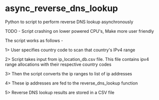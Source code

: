 # async_reverse_dns_lookup
Python to script to perform reverse DNS lookup asynchronously

TODO - Script crashing on lower powered CPU's, Make more user friendly


The script works as follows -

1> User specifies country code to scan that country's IPv4 range

2> Script takes input from ip_location_db.csv file. This file contains ipv4 range allocations with their respective country codes

3> Then the script converts the ip ranges to list of ip addresses

4> These ip addresses are fed to the reverse_dns_lookup function

5> Reverse DNS lookup results are stored in a CSV file

